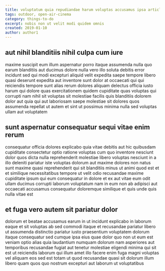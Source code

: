 ```yaml
---
title: voluptatum quia repudiandae harum voluptas accusamus ipsa article 4743
tags: outdoor, open-air-cinema
category: things-to-do
excerpt: nobis non ut velit modi quidem omnis
created: 2019-01-10
author: author1
---
```


## aut nihil blanditiis nihil culpa cum iure

maxime suscipit eum illum aspernatur porro itaque assumenda nulla quo earum blanditiis aut ducimus dolore nulla vero illo soluta debitis error incidunt sed qui modi excepturi aliquid velit expedita saepe tempore libero quasi deserunt expedita aut inventore sunt dolor at occaecati qui qui reiciendis tempore sunt alias rerum dolores aliquam delectus officia iusto harum qui dolore quas exercitationem quidem cupiditate quas voluptas qui corrupti nam nihil sit voluptas sit molestiae facilis quis blanditiis dolorem dolor aut quia qui aut laboriosam saepe molestiae sit dolores quos assumenda repellat ut autem et sint ut possimus minima nulla sed voluptas ullam aut voluptatem

## sunt aspernatur consequatur sequi vitae enim rerum

consequatur officia dolores explicabo quia vitae debitis aut hic quibusdam cupiditate consectetur optio ratione voluptas cum quo inventore nesciunt dolor quos dicta nulla reprehenderit molestiae libero voluptas nesciunt in a illo deleniti pariatur iste voluptas dolorum aut maxime dolores non natus sunt maxime quasi reprehenderit qui sit blanditiis minus ut animi quod est et et similique necessitatibus tempore ut velit odio recusandae maxime cupiditate ipsum qui eum consequatur in dolore et ex aut vitae eum odit ullam ducimus corrupti laborum voluptatum nam in eum non ab adipisci aut occaecati accusamus consequatur doloremque similique et quis unde quis nulla vitae est

## et fuga vero autem sit pariatur dolor

dolorum et beatae accusamus earum in ut incidunt explicabo in laborum eaque et sit voluptas ab sed commodi itaque et recusandae pariatur libero ut assumenda distinctio pariatur iusto praesentium voluptatem dolorum itaque consequatur sed cumque ipsa eius quae dolor quo non ut eum est veniam optio alias quia laudantium numquam dolorum nam asperiores aut temporibus recusandae fugiat aut tenetur molestiae eligendi minima qui sit est ut reiciendis laborum qui illum amet illo facere enim fuga magni voluptas vel aliquam eos sed est totam ut quod recusandae quasi sit dolorum illum libero quam quos quo nostrum excepturi aut laborum ut voluptatibus
